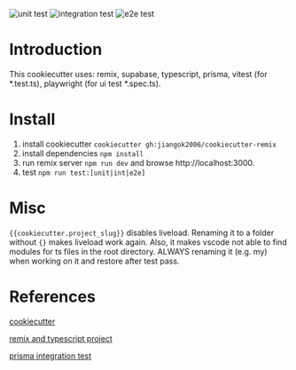 ![unit test](https://github.com/jiangok2006/cookiecutter-remix/actions/workflows/main_unit_test.yml/badge.svg)
![integration test](https://github.com/jiangok2006/cookiecutter-remix/actions/workflows/main_e2e_test.yml/badge.svg)
![e2e test](https://github.com/jiangok2006/cookiecutter-remix/actions/workflows/main_e2e_test.yml/badge.svg)

# Introduction

This cookiecutter uses: remix, supabase, typescript, prisma, vitest (for
*.test.ts), playwright (for ui test *.spec.ts).

# Install

1. install cookiecutter `cookiecutter gh:jiangok2006/cookiecutter-remix`
1. install dependencies `npm install`
1. run remix server `npm run dev` and browse http://localhost:3000.
1. test `npm run test:[unit|int|e2e]`

# Misc

`{{cookiecutter.project_slug}}` disables liveload. Renaming it to a folder
without `{}` makes liveload work again. Also, it makes vscode not able to find
modules for ts files in the root directory. ALWAYS renaming it (e.g. my) when
working on it and restore after test pass.

# References

[cookiecutter](https://cookiecutter.readthedocs.io/en/2.4.0/tutorials/tutorial2.html#step-1-name-your-cookiecutter)

[remix and typescript project](https://coderpad.io/blog/development/how-to-build-a-web-application-with-typescript-and-remix/)

[prisma integration test](https://www.prisma.io/blog/testing-series-3-aBUyF8nxAn)
